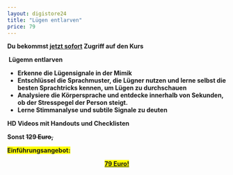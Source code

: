 ```yaml
---
layout: digistore24
title: "Lügen entlarven"
price: 79
---
```

<strong>Du bekommst <span style="text-decoration:underline;">jetzt sofort</span> Zugriff auf den Kurs&#xA0;</strong>

<strong>&#xA0;L&#xFC;gemn entlarven&#xA0;</strong>
<ul style="list-style-type:disc;"><li><strong>Erkenne die L&#xFC;gensignale in der Mimik</strong></li>
 	<li><strong>Entschl&#xFC;ssel die Sprachmuster, die L&#xFC;gner nutzen und lerne selbst die besten Sprachtricks kennen, um L&#xFC;gen zu durchschauen</strong></li>
 	<li><strong>Analysiere die K&#xF6;rpersprache und entdecke innerhalb von Sekunden, ob der Stresspegel der Person steigt.&#xA0;</strong></li>
 	<li><strong>Lerne&#xA0;Stimmanalyse&#xA0;und subtile Signale zu deuten</strong></li>
</ul><strong>HD Videos mit Handouts und Checklisten</strong>

<strong>Sonst <span style="text-decoration:line-through;">12</span>9<span style="text-decoration:line-through;">&#xA0;Euro,</span></strong>

<span style="background-color:#ffff00;"><strong>Einf&#xFC;hrungsangebot:</strong></span>
<p style="text-align:center;"><span style="text-decoration:underline;"><span style="background-color:#ffff00;"><strong>79 Euro!</strong></span></span></p>
<p style="text-align:center;"></p>